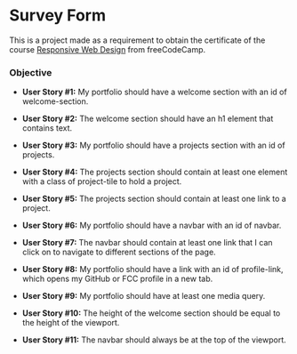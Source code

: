 # Survey Form

This is a project made as a requirement to obtain the certificate of the course [Responsive Web Design](https://www.freecodecamp.org/learn/responsive-web-design/) from freeCodeCamp.

### Objective

* **User Story #1:** My portfolio should have a welcome section with an id of welcome-section.

* **User Story #2:** The welcome section should have an h1 element that contains text.

* **User Story #3:** My portfolio should have a projects section with an id of projects.

* **User Story #4:** The projects section should contain at least one element with a class of project-tile to hold a project.

* **User Story #5:** The projects section should contain at least one link to a project.

* **User Story #6:** My portfolio should have a navbar with an id of navbar.

* **User Story #7:** The navbar should contain at least one link that I can click on to navigate to different sections of the page.

* **User Story #8:** My portfolio should have a link with an id of profile-link, which opens my GitHub or FCC profile in a new tab.

* **User Story #9:** My portfolio should have at least one media query.

* **User Story #10:** The height of the welcome section should be equal to the height of the viewport.

* **User Story #11:** The navbar should always be at the top of the viewport.
